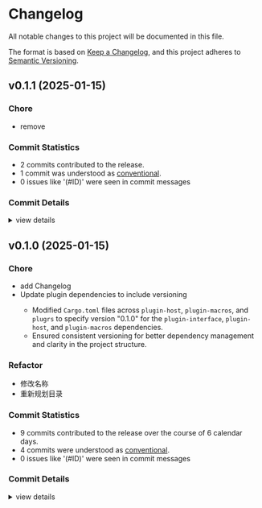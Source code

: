# Changelog

All notable changes to this project will be documented in this file.

The format is based on [Keep a Changelog](https://keepachangelog.com/en/1.0.0/),
and this project adheres to [Semantic Versioning](https://semver.org/spec/v2.0.0.html).

## v0.1.1 (2025-01-15)

### Chore

 - <csr-id-34f084fe362da64c5c2baa22131053e14917bf84/> remove

### Commit Statistics

<csr-read-only-do-not-edit/>

 - 2 commits contributed to the release.
 - 1 commit was understood as [conventional](https://www.conventionalcommits.org).
 - 0 issues like '(#ID)' were seen in commit messages

### Commit Details

<csr-read-only-do-not-edit/>

<details><summary>view details</summary>

 * **Uncategorized**
    - Remove ([`34f084f`](https://github.com/Lydanne/plugrs/commit/34f084fe362da64c5c2baa22131053e14917bf84))
    - Release plugrs-interface v0.1.1, plugrs-host v0.1.1, plugrs-macros v0.1.1, plugrs v0.1.0 ([`22ff92d`](https://github.com/Lydanne/plugrs/commit/22ff92d796e8481e251f27423ded59bc5cb03d05))
</details>

## v0.1.0 (2025-01-15)

### Chore

 - <csr-id-e4407977d2f93f0a923a70cd20f0ce58f2161480/> add Changelog
 - <csr-id-a57279b42ad9c181898cf6a8349b58ec7b431d1c/> Update plugin dependencies to include versioning
   - Modified `Cargo.toml` files across `plugin-host`, `plugin-macros`, and `plugrs` to specify version "0.1.0" for the `plugin-interface`, `plugin-host`, and `plugin-macros` dependencies.
   - Ensured consistent versioning for better dependency management and clarity in the project structure.

### Refactor

 - <csr-id-b7d639fa3d4a8a8761458b2a7a83067b9a20b569/> 修改名称
 - <csr-id-7897d7f830d03cd2fadc5280a578c6297ac10cc9/> 重新规划目录

### Commit Statistics

<csr-read-only-do-not-edit/>

 - 9 commits contributed to the release over the course of 6 calendar days.
 - 4 commits were understood as [conventional](https://www.conventionalcommits.org).
 - 0 issues like '(#ID)' were seen in commit messages

### Commit Details

<csr-read-only-do-not-edit/>

<details><summary>view details</summary>

 * **Uncategorized**
    - Release plugrs-host v0.1.0, plugrs-macros v0.1.0, plugrs v0.1.0 ([`e54577c`](https://github.com/Lydanne/plugrs/commit/e54577c9d7c248a7ddd58177343f984f207b9b4b))
    - Add Changelog ([`e440797`](https://github.com/Lydanne/plugrs/commit/e4407977d2f93f0a923a70cd20f0ce58f2161480))
    - Release plugrs-interface v0.1.0, plugrs-host v0.1.0, plugrs-macros v0.1.0, plugrs v0.1.0 ([`dd4e2ee`](https://github.com/Lydanne/plugrs/commit/dd4e2ee1069363e9a450366b8519a51daec8730e))
    - 修改名称 ([`b7d639f`](https://github.com/Lydanne/plugrs/commit/b7d639fa3d4a8a8761458b2a7a83067b9a20b569))
    - Release plugin-macros v0.1.0 ([`6abe83c`](https://github.com/Lydanne/plugrs/commit/6abe83ca48f43f8c61c78b137a47dad976a26695))
    - Release plugin-interface v0.1.0 ([`b659b5d`](https://github.com/Lydanne/plugrs/commit/b659b5dcdd1b784ee587c348bfd8483cfbb3a2d3))
    - Release plugin-interface v0.1.0 ([`e465916`](https://github.com/Lydanne/plugrs/commit/e465916b491c0c216fa637ec7bc078f9b360038b))
    - Update plugin dependencies to include versioning ([`a57279b`](https://github.com/Lydanne/plugrs/commit/a57279b42ad9c181898cf6a8349b58ec7b431d1c))
    - 重新规划目录 ([`7897d7f`](https://github.com/Lydanne/plugrs/commit/7897d7f830d03cd2fadc5280a578c6297ac10cc9))
</details>

